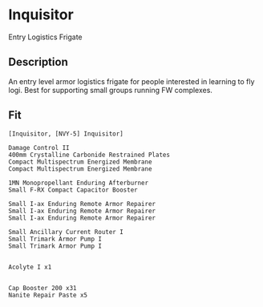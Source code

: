 # Inquisitor

Entry Logistics Frigate

## Description

An entry level armor logistics frigate for people interested in learning to fly logi. Best for supporting small groups running FW complexes.

## Fit

```
[Inquisitor, [NVY-5] Inquisitor]

Damage Control II
400mm Crystalline Carbonide Restrained Plates
Compact Multispectrum Energized Membrane
Compact Multispectrum Energized Membrane

1MN Monopropellant Enduring Afterburner
Small F-RX Compact Capacitor Booster

Small I-ax Enduring Remote Armor Repairer
Small I-ax Enduring Remote Armor Repairer
Small I-ax Enduring Remote Armor Repairer

Small Ancillary Current Router I
Small Trimark Armor Pump I
Small Trimark Armor Pump I


Acolyte I x1


Cap Booster 200 x31
Nanite Repair Paste x5
```
